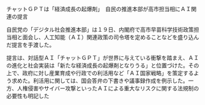 チャットＧＰＴは「経済成長の起爆剤」　自民の推進本部が高市担当相にＡＩ関連の提言

自民党の「デジタル社会推進本部」は１９日、内閣府で高市早苗科学技術政策担当相と面会し、人工知能（ＡＩ）関連政策の司令塔を定めることなどを盛り込んだ提言を手渡した。

提言は、対話型ＡＩ「チャットＧＰＴ」が世界に与えている衝撃を踏まえ、ＡＩの進化と社会実装は「新たな経済成長の起爆剤となりうる」と位置づけた。その上で、政府に対し産業育成や行政での利活用など「ＡＩ国家戦略」を策定するよう求めた。利活用に関しては、国会答弁の下書きや議事録作成を例示した。一方、人権侵害やサイバー攻撃といったＡＩによる重大なリスクに関する法規制の必要性も明記した
